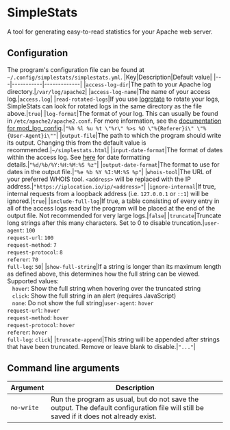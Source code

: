 # SimpleStats

A tool for generating easy-to-read statistics for your Apache web server. 

## Configuration

The program's configuration file can be found at `~/.config/simplestats/simplestats.yml`.
|Key|Description|Default value|
|---|-----------|-------------|
|`access-log-dir`|The path to your Apache log directory.|`/var/log/apache2`|
|`access-log-name`|The name of your access log.|`access.log`|
|`read-rotated-logs`|If you use [logrotate](https://linux.die.net/man/8/logrotate) to rotate your logs, SimpleStats can look for rotated logs in the same directory as the file above.|`true`|
|`log-format`|The format of your log. This can usually be found in `/etc/apache2/apache2.conf`. For more information, see the [documentation for mod_log_config](https://httpd.apache.org/docs/2.4/mod/mod_log_config.html).|`"%h %l %u %t \"%r\" %>s %O \"%{Referer}i\" \"%{User-Agent}i\""`|
|`output-file`|The path to which the program should write its output. Changing this from the default value is recommended.|`~/simplestats.html`|
|`input-date-format`|The format of dates within the access log. See [here](https://docs.rs/chrono/latest/chrono/format/strftime/index.html) for date formatting details.|`"%d/%b/%Y:%H:%M:%S %z"`|
|`output-date-format`|The format to use for dates in the output file.|`"%e %b %Y %I:%M:%S %p"`|
|`whois-tool`|The URL of your preferred WHOIS tool. `<address>` will be replaced with the IP address.|`"https://iplocation.io/ip/<address>"`|
|`ignore-internal`|If true, internal requests from a loopback address (i.e. `127.0.0.1` or `::1`) will be ignored.|`true`|
|`include-full-log`|If true, a table consisting of every entry in all of the access logs read by the program will be placed at the end of the output file. Not recommended for very large logs.|`false`|
|`truncate`|Truncate long strings after this many characters. Set to 0 to disable truncation.|`user-agent`: `100`<br>`request-url`: `100`<br>`request-method`: `7`<br>`request-protocol`: `8`<br>`referer`: `70`<br>`full-log`: `50`|
|`show-full-string`|If a string is longer than its maximum length as defined above, this determines how the full string can be viewed. Supported values:<br>&nbsp;&nbsp;&nbsp;`hover`: Show the full string when hovering over the truncated string<br>&nbsp;&nbsp;&nbsp;`click`: Show the full string in an alert (requires JavaScript)<br>&nbsp;&nbsp;&nbsp;`none`: Do not show the full string|`user-agent`: `hover`<br>`request-url`: `hover`<br>`request-method`: `hover`<br>`request-protocol`: `hover`<br>`referer`: `hover`<br>`full-log`: `click`|
|`truncate-append`|This string will be appended after strings that have been truncated. Remove or leave blank to disable.|`"..."`|

## Command line arguments

|Argument|Description|
|--------|-----------|
|`no-write`|Run the program as usual, but do not save the output. The default configuration file will still be saved if it does not already exist.|
